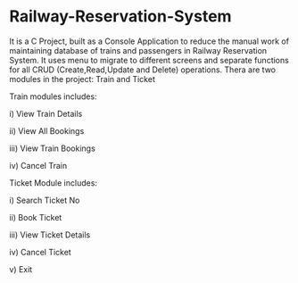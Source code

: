 # Railway-Reservation-System
It is a C Project, built as a Console Application to reduce the manual work of maintaining database of trains and passengers in Railway Reservation System.
It uses menu to migrate to different screens and separate functions for all CRUD (Create,Read,Update and Delete) operations.
Thera are two modules in the project: Train and Ticket

Train modules includes:

i)   View Train Details

ii)  View All Bookings

iii) View Train Bookings

iv)  Cancel Train

Ticket Module includes:

i)   Search Ticket No

ii)  Book Ticket

iii) View Ticket Details

iv)  Cancel Ticket

v)   Exit

